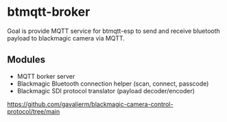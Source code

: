 # btmqtt-broker
Goal is provide MQTT service for btmqtt-esp to send and receive bluetooth payload to blackmagic camera via MQTT.

## Modules
- MQTT borker server
- Blackmagic Bluetooth connection helper (scan, connect, passcode)
- Blackmagic SDI protocol translator (payload decoder/encoder)

https://github.com/gavalierm/blackmagic-camera-control-protocol/tree/main
